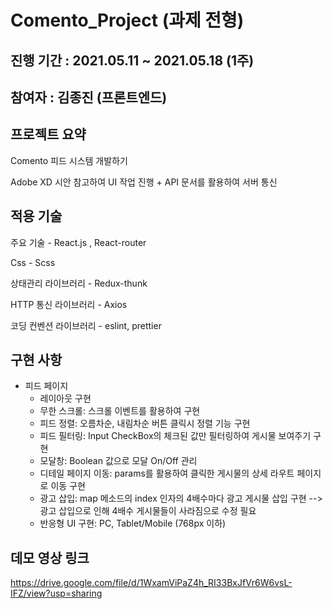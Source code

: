 # Comento_Project (과제 전형)

## 진행 기간 : 2021.05.11 ~ 2021.05.18 (1주)

## 참여자 : 김종진 (프론트엔드)

## 프로젝트 요약

Comento 피드 시스템 개발하기

Adobe XD 시안 참고하여 UI 작업 진행 + API 문서를 활용하여 서버 통신

## 적용 기술

주요 기술 - React.js , React-router

Css - Scss 

상태관리 라이브러리 - Redux-thunk

HTTP 통신 라이브러리 - Axios

코딩 컨벤션 라이브러리 - eslint, prettier

## 구현 사항

- 피드 페이지
  - 레이아웃 구현
  - 무한 스크롤: 스크롤 이벤트를 활용하여 구현
  - 피드 정렬: 오름차순, 내림차순 버튼 클릭시 정렬 기능 구현
  - 피드 필터링: Input CheckBox의 체크된 값만 필터링하여 게시물 보여주기 구현
  - 모달창: Boolean 값으로 모달 On/Off 관리 
  - 디테일 페이지 이동: params를 활용하여 클릭한 게시물의 상세 라우트 페이지로 이동 구현
  - 광고 삽입: map 메소드의 index 인자의 4배수마다 광고 게시물 삽입 구현 
  --> 광고 삽입으로 인해 4배수 게시물들이 사라짐으로 수정 필요
  - 반응형 UI 구현: PC, Tablet/Mobile (768px 이하)

## 데모 영상 링크 
https://drive.google.com/file/d/1WxamViPaZ4h_RI33BxJfVr6W6vsL-IFZ/view?usp=sharing
